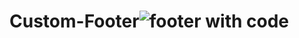# Custom-Footer![footer with code](https://github.com/user-attachments/assets/723b84bf-314f-4eed-8362-66386071b46a)
